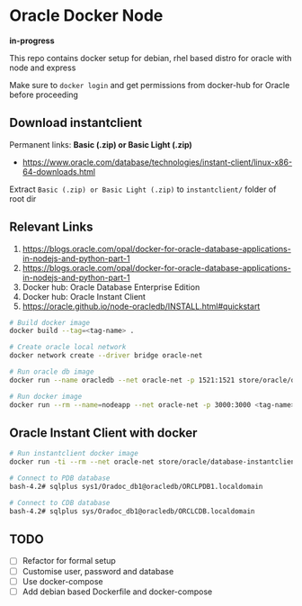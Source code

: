 # Oracle Docker Node

**in-progress**

This repo contains docker setup for debian, rhel based distro for oracle with node and express

Make sure to `docker login` and get permissions from docker-hub for Oracle before proceeding

## Download instantclient

Permanent links: **Basic (.zip) or Basic Light (.zip)**

* https://www.oracle.com/database/technologies/instant-client/linux-x86-64-downloads.html

Extract `Basic (.zip) or Basic Light (.zip)` to `instantclient/` folder of root dir

## Relevant Links

1. https://blogs.oracle.com/opal/docker-for-oracle-database-applications-in-nodejs-and-python-part-1
2. https://blogs.oracle.com/opal/docker-for-oracle-database-applications-in-nodejs-and-python-part-1
3. Docker hub: Oracle Database Enterprise Edition
4. Docker hub: Oracle Instant Client
4. https://oracle.github.io/node-oracledb/INSTALL.html#quickstart

```sh
# Build docker image
docker build --tag=<tag-name> .

# Create oracle local network
docker network create --driver bridge oracle-net

# Run oracle db image
docker run --name oracledb --net oracle-net -p 1521:1521 store/oracle/database-enterprise:12.2.0.1

# Run docker image
docker run --rm --name=nodeapp --net oracle-net -p 3000:3000 <tag-name>
```

## Oracle Instant Client with docker

```sh
# Run instantclient docker image
docker run -ti --rm --net oracle-net store/oracle/database-instantclient:12.2.0.1 /bin/bash

# Connect to PDB database
bash-4.2# sqlplus sys1/Oradoc_db1@oracledb/ORCLPDB1.localdomain

# Connect to CDB database
bash-4.2# sqlplus sys/Oradoc_db1@oracledb/ORCLCDB.localdomain
```

## TODO

- [ ] Refactor for formal setup
- [ ] Customise user, password and database
- [ ] Use docker-compose
- [ ] Add debian based Dockerfile and docker-compose
